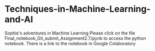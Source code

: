 # Techniques-in-Machine-Learning-and-AI
Sophie's adventures in Machine Learning 
Please click on the file Final_notebook_Git_submit_Assignment2.7.ipynb to access the python notebook. There is a link to the notebook in Google Colaboratory
